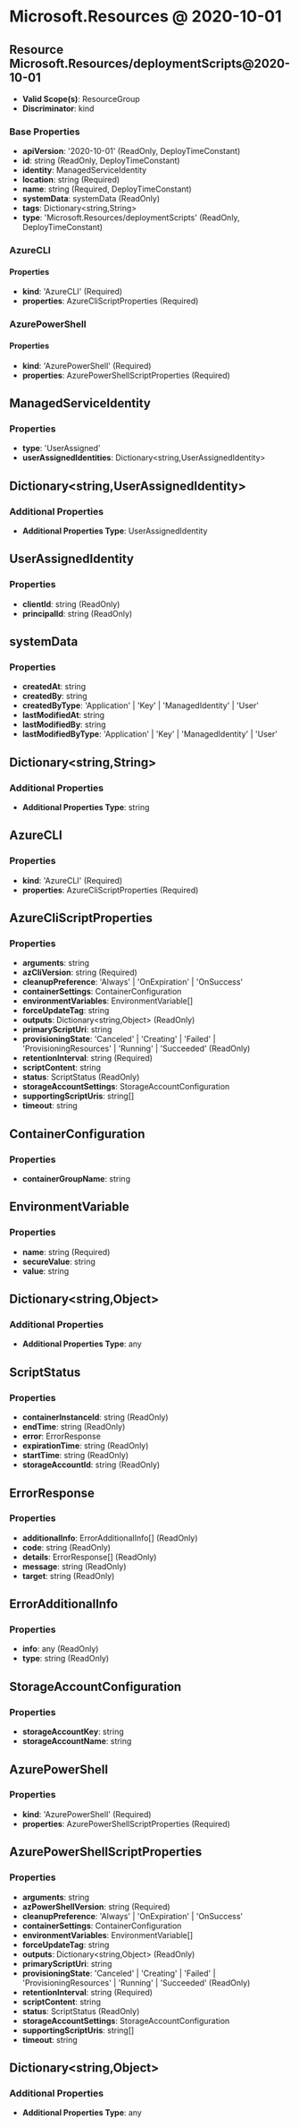 # Microsoft.Resources @ 2020-10-01

## Resource Microsoft.Resources/deploymentScripts@2020-10-01
* **Valid Scope(s)**: ResourceGroup
* **Discriminator**: kind
### Base Properties
* **apiVersion**: '2020-10-01' (ReadOnly, DeployTimeConstant)
* **id**: string (ReadOnly, DeployTimeConstant)
* **identity**: ManagedServiceIdentity
* **location**: string (Required)
* **name**: string (Required, DeployTimeConstant)
* **systemData**: systemData (ReadOnly)
* **tags**: Dictionary<string,String>
* **type**: 'Microsoft.Resources/deploymentScripts' (ReadOnly, DeployTimeConstant)
### AzureCLI
#### Properties
* **kind**: 'AzureCLI' (Required)
* **properties**: AzureCliScriptProperties (Required)

### AzurePowerShell
#### Properties
* **kind**: 'AzurePowerShell' (Required)
* **properties**: AzurePowerShellScriptProperties (Required)


## ManagedServiceIdentity
### Properties
* **type**: 'UserAssigned'
* **userAssignedIdentities**: Dictionary<string,UserAssignedIdentity>

## Dictionary<string,UserAssignedIdentity>
### Additional Properties
* **Additional Properties Type**: UserAssignedIdentity

## UserAssignedIdentity
### Properties
* **clientId**: string (ReadOnly)
* **principalId**: string (ReadOnly)

## systemData
### Properties
* **createdAt**: string
* **createdBy**: string
* **createdByType**: 'Application' | 'Key' | 'ManagedIdentity' | 'User'
* **lastModifiedAt**: string
* **lastModifiedBy**: string
* **lastModifiedByType**: 'Application' | 'Key' | 'ManagedIdentity' | 'User'

## Dictionary<string,String>
### Additional Properties
* **Additional Properties Type**: string

## AzureCLI
### Properties
* **kind**: 'AzureCLI' (Required)
* **properties**: AzureCliScriptProperties (Required)

## AzureCliScriptProperties
### Properties
* **arguments**: string
* **azCliVersion**: string (Required)
* **cleanupPreference**: 'Always' | 'OnExpiration' | 'OnSuccess'
* **containerSettings**: ContainerConfiguration
* **environmentVariables**: EnvironmentVariable[]
* **forceUpdateTag**: string
* **outputs**: Dictionary<string,Object> (ReadOnly)
* **primaryScriptUri**: string
* **provisioningState**: 'Canceled' | 'Creating' | 'Failed' | 'ProvisioningResources' | 'Running' | 'Succeeded' (ReadOnly)
* **retentionInterval**: string (Required)
* **scriptContent**: string
* **status**: ScriptStatus (ReadOnly)
* **storageAccountSettings**: StorageAccountConfiguration
* **supportingScriptUris**: string[]
* **timeout**: string

## ContainerConfiguration
### Properties
* **containerGroupName**: string

## EnvironmentVariable
### Properties
* **name**: string (Required)
* **secureValue**: string
* **value**: string

## Dictionary<string,Object>
### Additional Properties
* **Additional Properties Type**: any

## ScriptStatus
### Properties
* **containerInstanceId**: string (ReadOnly)
* **endTime**: string (ReadOnly)
* **error**: ErrorResponse
* **expirationTime**: string (ReadOnly)
* **startTime**: string (ReadOnly)
* **storageAccountId**: string (ReadOnly)

## ErrorResponse
### Properties
* **additionalInfo**: ErrorAdditionalInfo[] (ReadOnly)
* **code**: string (ReadOnly)
* **details**: ErrorResponse[] (ReadOnly)
* **message**: string (ReadOnly)
* **target**: string (ReadOnly)

## ErrorAdditionalInfo
### Properties
* **info**: any (ReadOnly)
* **type**: string (ReadOnly)

## StorageAccountConfiguration
### Properties
* **storageAccountKey**: string
* **storageAccountName**: string

## AzurePowerShell
### Properties
* **kind**: 'AzurePowerShell' (Required)
* **properties**: AzurePowerShellScriptProperties (Required)

## AzurePowerShellScriptProperties
### Properties
* **arguments**: string
* **azPowerShellVersion**: string (Required)
* **cleanupPreference**: 'Always' | 'OnExpiration' | 'OnSuccess'
* **containerSettings**: ContainerConfiguration
* **environmentVariables**: EnvironmentVariable[]
* **forceUpdateTag**: string
* **outputs**: Dictionary<string,Object> (ReadOnly)
* **primaryScriptUri**: string
* **provisioningState**: 'Canceled' | 'Creating' | 'Failed' | 'ProvisioningResources' | 'Running' | 'Succeeded' (ReadOnly)
* **retentionInterval**: string (Required)
* **scriptContent**: string
* **status**: ScriptStatus (ReadOnly)
* **storageAccountSettings**: StorageAccountConfiguration
* **supportingScriptUris**: string[]
* **timeout**: string

## Dictionary<string,Object>
### Additional Properties
* **Additional Properties Type**: any

